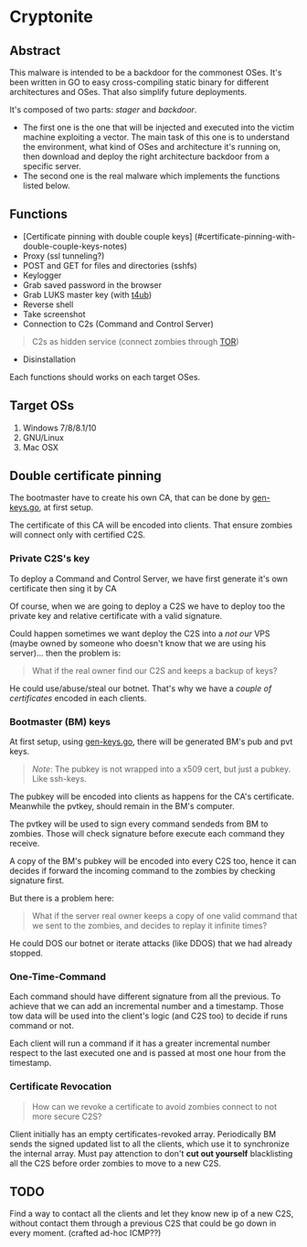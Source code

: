 # Cryptonite

## Abstract
This malware is intended to be a backdoor for the commonest OSes. It's been written in GO to easy cross-compiling static binary for different architectures and OSes. That also simplify future deployments.

It's composed of two parts: *stager* and *backdoor*.
 * The first one is the one that will be injected and executed into the victim machine exploiting a vector. The main task of this one is to understand the environment, what kind of OSes and architecture it's running on, then download and deploy the right architecture backdoor from a specific server.
 * The second one is the real malware which implements the functions listed below.

## Functions
 * [Certificate pinning with double couple keys] (#certificate-pinning-with-double-couple-keys-notes)
 * Proxy (ssl tunneling?)
 * POST and GET for files and directories (sshfs)
 * Keylogger
 * Grab saved password in the browser
 * Grab LUKS master key (with [t4ub](https://github.com/StayPirate/t4ub))
 * Reverse shell
 * Take screenshot
 * Connection to C2s (Command and Control Server)
  > C2s as hidden service (connect zombies through [TOR](https://gitweb.torproject.org/tor.git/))

 * Disinstallation

Each functions should works on each target OSes.

## Target OSs
 1. Windows 7/8/8.1/10
 2. GNU/Linux
 3. Mac OSX

## Double certificate pinning
The bootmaster have to create his own CA, that can be done by [gen-keys.go](gen-keys.go), at first setup.

The certificate of this CA will be encoded into clients. That ensure zombies will connect only with certified C2S.

### Private C2S's key
To deploy a Command and Control Server, we have first generate it's own certificate then sing it by CA

Of course, when we are going to deploy a C2S we have to deploy too the private key and relative certificate with a valid signature.

Could happen sometimes we want deploy the C2S into a *not our* VPS (maybe owned by someone who doesn't know that we are using his server)... then the problem is:
> What if the real owner find our C2S and keeps a backup of keys?

He could use/abuse/steal our botnet. That's why we have a *couple of certificates* encoded in each clients.

### Bootmaster (BM) keys
At first setup, using [gen-keys.go](gen-keys.go), there will be generated BM's pub and pvt keys.
> *Note*: The pubkey is not wrapped into a x509 cert, but just a pubkey. Like ssh-keys.

The pubkey will be encoded into clients as happens for the CA's certificate. Meanwhile the pvtkey, should remain in the BM's computer.

The pvtkey will be used to sign every command sendeds from BM to zombies. Those will check signature before execute each command they receive.

A copy of the BM's pubkey will be encoded into every C2S too, hence it can decides if forward the incoming command to the zombies by checking signature first.

But there is a problem here:
> What if the server real owner keeps a copy of one valid command that we sent to the zombies, and decides to replay it infinite times?

He could DOS our botnet or iterate attacks (like DDOS) that we had already stopped.

### One-Time-Command

Each command should have different signature from all the previous. To achieve that we can add an incremental number and a timestamp. Those tow data will be used into the client's logic (and C2S too) to decide if runs command or not.

Each client will run a command if it has a greater incremental number respect to the last executed one and is passed at most one hour from the timestamp.

### Certificate Revocation
> How can we revoke a certificate to avoid zombies connect to not more secure C2S?

Client initially has an empty certificates-revoked array. Periodically BM sends the signed updated list to all the clients, which use it to synchronize the internal array.
Must pay attenction to don't **cut out yourself** blacklisting all the C2S before order  zombies to move to a new C2S.

## TODO

Find a way to contact all the clients and let they know new ip of a new C2S, without contact them through a previous C2S that could be go down in every moment. (crafted ad-hoc ICMP??)
